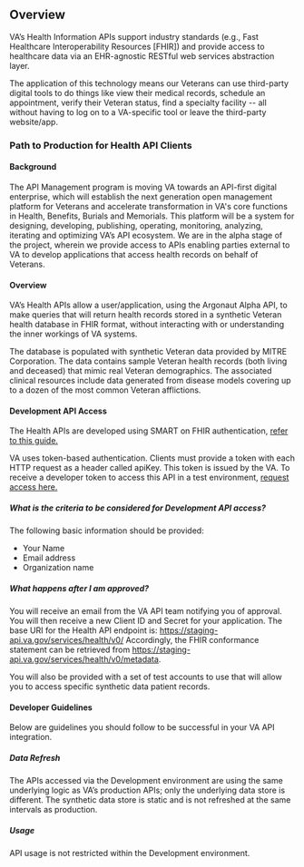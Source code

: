 ## Overview

VA’s Health Information APIs support industry standards (e.g., Fast Healthcare Interoperability Resources [FHIR]) and provide access to healthcare data via an EHR-agnostic RESTful web services abstraction layer. 

The application of this technology means our Veterans can use third-party digital tools to do things like view their medical records, schedule an appointment, verify their Veteran status, find a specialty facility -- all without having to log on to a VA-specific tool or leave the third-party website/app.

### Path to Production for Health API Clients

#### Background

The API Management program is moving VA towards an API-first digital enterprise, which will establish the next generation open management platform for Veterans and accelerate transformation in VA's core functions in Health, Benefits, Burials and Memorials. This platform will be a system for designing, developing, publishing, operating, monitoring, analyzing, iterating and optimizing VA’s API ecosystem. We are in the alpha stage of the project, wherein we provide access to APIs enabling parties external to VA to develop applications that access health records on behalf of Veterans.

#### Overview

VA’s Health APIs allow a user/application, using the Argonaut Alpha API, to make queries that will return health records stored in a synthetic Veteran health database in FHIR format, without interacting with or understanding the inner workings of VA systems.

The database is populated with synthetic Veteran data provided by MITRE Corporation. The data contains sample Veteran health records (both living and deceased) that mimic real Veteran demographics. The associated clinical resources include data generated from disease models covering up to a dozen of the most common Veteran afflictions. 

#### Development API Access

The Health APIs are developed using SMART on FHIR authentication, [refer to this guide.](http://hl7.org/fhir/smart-app-launch/)

VA uses token-based authentication. Clients must provide a token with each HTTP request as a header called apiKey. This token is issued by the VA. To receive a developer token to access this API in a test environment, [request access here.](https://developer.va.gov/apply)

##### What is the criteria to be considered for Development API access?

The following basic information should be provided:

- Your Name
- Email address
- Organization name

##### What happens after I am approved?

You will receive an email from the VA API team notifying you of approval. You will then receive a new Client ID and Secret for your application. The base URI for the Health API endpoint is: https://staging-api.va.gov/services/health/v0/ Accordingly, the FHIR conformance statement can be retrieved from https://staging-api.va.gov/services/health/v0/metadata. 

You will also be provided with a set of test accounts to use that will allow you to access specific synthetic data patient records. 

#### Developer Guidelines

Below are guidelines you should follow to be successful in your VA API integration.

##### Data Refresh

The APIs accessed via the Development environment are using the same underlying logic as VA’s production APIs; only the underlying data store is different. The synthetic data store is static and is not refreshed at the same intervals as production. 

##### Usage

API usage is not restricted within the Development environment.

